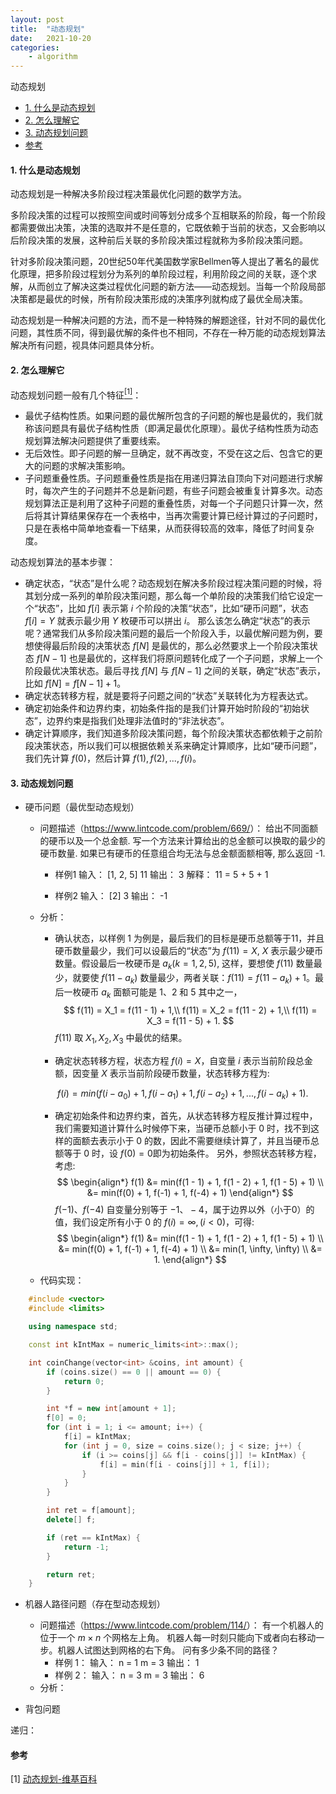 ```yaml
---
layout: post
title:  "动态规划"
date:   2021-10-20
categories: 
    - algorithm
---
```


<head>
    <script src="https://cdn.mathjax.org/mathjax/latest/MathJax.js?config=TeX-AMS-MML_HTMLorMML" type="text/javascript"></script>
    <script type="text/x-mathjax-config">
        MathJax.Hub.Config({
            tex2jax: {
            skipTags: ['script', 'noscript', 'style', 'textarea', 'pre'],
            inlineMath: [['$','$']]
            }
        });
    </script>
</head>

动态规划

- [1. 什么是动态规划](#1-什么是动态规划)
- [2. 怎么理解它](#2-怎么理解它)
- [3. 动态规划问题](#3-动态规划问题)
- [参考](#参考)

#### 1. 什么是动态规划

动态规划是一种解决多阶段过程决策最优化问题的数学方法。

多阶段决策的过程可以按照空间或时间等划分成多个互相联系的阶段，每一个阶段都需要做出决策，决策的选取并不是任意的，它既依赖于当前的状态，又会影响以后阶段决策的发展，这种前后关联的多阶段决策过程就称为多阶段决策问题。

针对多阶段决策问题，20世纪50年代美国数学家Bellmen等人提出了著名的最优化原理，把多阶段过程划分为系列的单阶段过程，利用阶段之间的关联，逐个求解，从而创立了解决这类过程优化问题的新方法——动态规划。当每一个阶段局部决策都是最优的时候，所有阶段决策形成的决策序列就构成了最优全局决策。

动态规划是一种解决问题的方法，而不是一种特殊的解题途径，针对不同的最优化问题，其性质不同，得到最优解的条件也不相同，不存在一种万能的动态规划算法解决所有问题，视具体问题具体分析。

#### 2. 怎么理解它

动态规划问题一般有几个特征[<sup>[1]</sup>](#refer-anchor-1)：

- 最优子结构性质。如果问题的最优解所包含的子问题的解也是最优的，我们就称该问题具有最优子结构性质（即满足最优化原理）。最优子结构性质为动态规划算法解决问题提供了重要线索。
- 无后效性。即子问题的解一旦确定，就不再改变，不受在这之后、包含它的更大的问题的求解决策影响。
- 子问题重叠性质。子问题重叠性质是指在用递归算法自顶向下对问题进行求解时，每次产生的子问题并不总是新问题，有些子问题会被重复计算多次。动态规划算法正是利用了这种子问题的重叠性质，对每一个子问题只计算一次，然后将其计算结果保存在一个表格中，当再次需要计算已经计算过的子问题时，只是在表格中简单地查看一下结果，从而获得较高的效率，降低了时间复杂度。

动态规划算法的基本步骤：

- 确定状态，“状态”是什么呢？动态规划在解决多阶段过程决策问题的时候，将其划分成一系列的单阶段决策问题，那么每一个单阶段的决策我们给它设定一个“状态”，比如 $f[i]$ 表示第 $i$ 个阶段的决策“状态”，比如“硬币问题”，状态 $f[i] = Y$ 就表示最少用 $Y$ 枚硬币可以拼出 $i$。
那么该怎么确定“状态”的表示呢？通常我们从多阶段决策问题的最后一个阶段入手，以最优解问题为例，要想使得最后阶段的决策状态 $f[N]$ 是最优的，那么必然要求上一个阶段决策状态 $f[N-1]$ 也是最优的，这样我们将原问题转化成了一个子问题，求解上一个阶段最优决策状态。最后寻找 $f[N]$ 与 $f[N-1]$ 之间的关联，确定“状态”表示，比如 $f[N] = f[N-1] + 1$。
- 确定状态转移方程，就是要将子问题之间的“状态”关联转化为方程表达式。
- 确定初始条件和边界约束，初始条件指的是我们计算开始时阶段的“初始状态”，边界约束是指我们处理非法值时的“非法状态”。
- 确定计算顺序，我们知道多阶段决策问题，每个阶段决策状态都依赖于之前阶段决策状态，所以我们可以根据依赖关系来确定计算顺序，比如“硬币问题”，我们先计算 $f(0)$，然后计算 $f(1),f(2),...,f(i)$。

#### 3. 动态规划问题

- 硬币问题（最优型动态规划）
  - 问题描述（<https://www.lintcode.com/problem/669/>）：
  给出不同面额的硬币以及一个总金额. 写一个方法来计算给出的总金额可以换取的最少的硬币数量. 如果已有硬币的任意组合均无法与总金额面额相等, 那么返回 -1.
    - 样例1
      输入：
      [1, 2, 5]
      11
      输出： 3
      解释： 11 = 5 + 5 + 1

    - 样例2
      输入：
      [2]
      3
      输出： -1

  - 分析：
    - 确认状态，以样例 1 为例是，最后我们的目标是硬币总额等于11，并且硬币数量最少，我们可以设最后的“状态”为 $f(11) = X$, $X$ 表示最少硬币数量。假设最后一枚硬币是 $a_k(k = 1, 2, 5)$, 这样，要想使 $f(11)$ 数量最少，就要使 $f(11 - a_k)$ 数量最少，两者关联：$f(11) = f(11 - a_k) + 1$。最后一枚硬币 $a_k$ 面额可能是 1、2 和 5 其中之一，
    $$
    f(11) = X_1 = f(11 - 1) + 1,\\
    f(11) = X_2 = f(11 - 2) + 1,\\
    f(11) = X_3 = f(11 - 5) + 1.
    $$
    $f(11)$ 取 $X_1, X_2, X_3$ 中最优的结果。

    - 确定状态转移方程，状态方程 $f(i) = X$，自变量 $i$ 表示当前阶段总金额，因变量 $X$ 表示当前阶段硬币数量，状态转移方程为:

    $$
    f(i) = min(f(i - a_0) + 1, f(i- a_1) + 1, f(i - a_2) + 1,...,f(i - a_k) + 1).
    $$

    - 确定初始条件和边界约束，首先，从状态转移方程反推计算过程中，我们需要知道计算什么时候停下来，当硬币总额小于 0 时，找不到这样的面额去表示小于 0 的数，因此不需要继续计算了，并且当硬币总额等于 0 时，设 $f(0) = 0$即为初始条件。
    另外，参照状态转移方程，考虑:
    $$
    \begin{align*}
    f(1) &= min(f(1 - 1) + 1, f(1 - 2) + 1, f(1 - 5) + 1) \\
    &= min(f(0) + 1, f(-1) + 1, f(-4) + 1)
    \end{align*}
    $$
    $f(-1)、f(-4)$ 自变量分别等于 $-1、-4$，属于边界以外（小于0）的值，我们设定所有小于 0 的 $f(i) = \infty, (i < 0)$，可得:
    $$
    \begin{align*}
    f(1) &= min(f(1 - 1) + 1, f(1 - 2) + 1, f(1 - 5) + 1) \\
    &= min(f(0) + 1, f(-1) + 1, f(-4) + 1) \\
    &= min(1, \infty, \infty) \\
    &= 1.
    \end{align*}
    $$

  - 代码实现：

```C++
    #include <vector>
    #include <limits>

    using namespace std;

    const int kIntMax = numeric_limits<int>::max();

    int coinChange(vector<int> &coins, int amount) {
        if (coins.size() == 0 || amount == 0) {
            return 0;
        }

        int *f = new int[amount + 1];
        f[0] = 0;
        for (int i = 1; i <= amount; i++) {
            f[i] = kIntMax;
            for (int j = 0, size = coins.size(); j < size; j++) {
                if (i >= coins[j] && f[i - coins[j]] != kIntMax) {
                    f[i] = min(f[i - coins[j]] + 1, f[i]);
                }
            }
        }

        int ret = f[amount];
        delete[] f;

        if (ret == kIntMax) {
            return -1;
        }

        return ret;
    }
```

- 机器人路径问题（存在型动态规划）
  - 问题描述（<https://www.lintcode.com/problem/114/>）：
    有一个机器人的位于一个 $m\times n$ 个网格左上角。
    机器人每一时刻只能向下或者向右移动一步。机器人试图达到网格的右下角。
    问有多少条不同的路径？
    - 样例 1：
      输入：
      n = 1
      m = 3
      输出：
      1
    - 样例 2：
      输入：
      n = 3
      m = 3
      输出：
      6
  - 分析：
  
- 背包问题

递归：

#### 参考

<div id="refer-anchor-1"></div>

[1] [动态规划-维基百科](https://zh.wikipedia.org/wiki/%E5%8A%A8%E6%80%81%E8%A7%84%E5%88%92)

